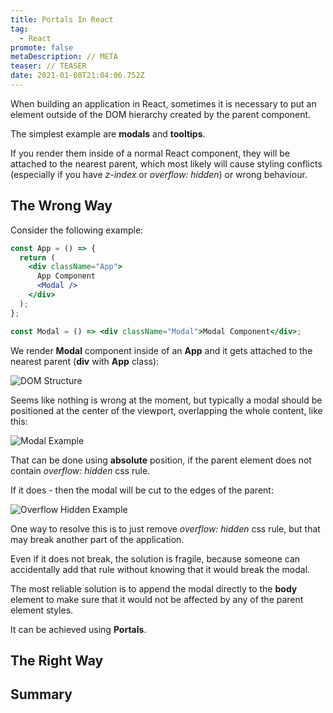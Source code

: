 ```yaml
---
title: Portals In React
tag:
  - React
promote: false
metaDescription: // META
teaser: // TEASER
date: 2021-01-08T21:04:06.752Z
---
```

When building an application in React, sometimes it is necessary to put an element outside of the DOM hierarchy created by the parent component.

The simplest example are **modals** and **tooltips**.

If you render them inside of a normal React component, they will be attached to the nearest parent, which most likely will cause styling conflicts (especially if you have *z-index* or *overflow: hidden*) or wrong behaviour.

## The Wrong Way

Consider the following example:

```jsx
const App = () => {
  return (
    <div className="App">
      App Component
      <Modal />
    </div>
  );
};

const Modal = () => <div className="Modal">Modal Component</div>;
```

We render **Modal** component inside of an **App** and it gets attached to the nearest parent (**div** with **App** class):

![DOM Structure](/img/screenshot-2021-01-07-at-22.17.17.png "DOM Structure")

Seems like nothing is wrong at the moment, but typically a modal should be positioned at the center of the viewport, overlapping the whole content, like this:

![Modal Example](/img/screenshot-2021-01-07-at-22.23.19.png "Modal Example")

That can be done using **absolute** position, if the parent element does not contain *overflow: hidden* css rule.

If it does - then the modal will be cut to the edges of the parent:

![Overflow Hidden Example](/img/screenshot-2021-01-07-at-22.28.19.png "Overflow Hidden Example")

One way to resolve this is to just remove *overflow: hidden* css rule, but that may break another part of the application.

Even if it does not break, the solution is fragile, because someone can accidentally add that rule without knowing that it would break the modal.

The most reliable solution is to append the modal directly to the **body** element to make sure that it would not be affected by any of the parent element styles.

It can be achieved using **Portals**.

## The Right Way

## Summary